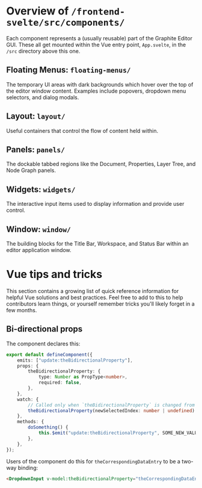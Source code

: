 # Overview of `/frontend-svelte/src/components/`

Each component represents a (usually reusable) part of the Graphite Editor GUI. These all get mounted within the Vue entry point, `App.svelte`, in the `/src` directory above this one.

## Floating Menus: `floating-menus/`

The temporary UI areas with dark backgrounds which hover over the top of the editor window content. Examples include popovers, dropdown menu selectors, and dialog modals.

## Layout: `layout/`

Useful containers that control the flow of content held within.

## Panels: `panels/`

The dockable tabbed regions like the Document, Properties, Layer Tree, and Node Graph panels.

## Widgets: `widgets/`

The interactive input items used to display information and provide user control.

## Window: `window/`

The building blocks for the Title Bar, Workspace, and Status Bar within an editor application window.

# Vue tips and tricks

This section contains a growing list of quick reference information for helpful Vue solutions and best practices. Feel free to add to this to help contributors learn things, or yourself remember tricks you'll likely forget in a few months.

## Bi-directional props

The component declares this:

```ts
export default defineComponent({
	emits: ["update:theBidirectionalProperty"],
	props: {
		theBidirectionalProperty: {
			type: Number as PropType<number>,
			required: false,
		},
	},
	watch: {
		// Called only when `theBidirectionalProperty` is changed from outside this component (with v-model)
		theBidirectionalProperty(newSelectedIndex: number | undefined) {},
	},
	methods: {
		doSomething() {
			this.$emit("update:theBidirectionalProperty", SOME_NEW_VALUE);
		},
	},
});
```

Users of the component do this for `theCorrespondingDataEntry` to be a two-way binding:

```html
<DropdownInput v-model:theBidirectionalProperty="theCorrespondingDataEntry" />
```
